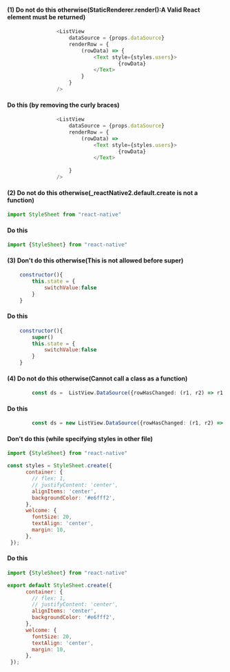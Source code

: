 #### (1) Do not do this otherwise(StaticRenderer.render():A Valid React element must be returned)

```javascript
				<ListView
					dataSource = {props.dataSource} 
					renderRow = {
						(rowData) => {
							<Text style={styles.users}>
									{rowData}
							</Text>	 
						}
					}
				/>
```

#### Do this (by removing the curly braces)

```javascript
				<ListView
					dataSource = {props.dataSource} 
					renderRow = {
						(rowData) => 
							<Text style={styles.users}>
									{rowData}
							</Text>	 
						
					}
				/>
```

#### (2) Do not do this otherwise(_reactNative2.default.create is not a function)

```javascript
import StyleSheet from "react-native" 
```

#### Do this

```javascript
import {StyleSheet} from "react-native" 
```

#### (3) Don't do this otherwise(This is not allowed before super)

```javascript
	constructor(){
		this.state = {
			switchValue:false
		}
	}
```

#### Do this

```javascript
	constructor(){
		super()
		this.state = {
			switchValue:false
		}
	}
```

#### (4) Do not do this otherwise(Cannot call a class as a function)

```typescript
		const ds =  ListView.DataSource({rowHasChanged: (r1, r2) => r1!==r2})
```

#### Do this

```typescript
		const ds = new ListView.DataSource({rowHasChanged: (r1, r2) => r1!==r2})
```

#### Don't do this (while specifying styles in other file)

```javascript
import {StyleSheet} from "react-native" 

const styles = StyleSheet.create({
	  container: {
	    // flex: 1,
	    // justifyContent: 'center',
	    alignItems: 'center',
	    backgroundColor: '#e6fff2',
	  },
	  welcome: {
	    fontSize: 20,
	    textAlign: 'center',
	    margin: 10,
	  },
 });
```

#### Do this

```javascript
import {StyleSheet} from "react-native" 

export default StyleSheet.create({
	  container: {
	    // flex: 1,
	    // justifyContent: 'center',
	    alignItems: 'center',
	    backgroundColor: '#e6fff2',
	  },
	  welcome: {
	    fontSize: 20,
	    textAlign: 'center',
	    margin: 10,
	  },
 });
```